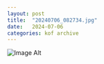 ```yaml
---
layout:	post
title:	"20240706_082734.jpg"
date:	2024-07-06
categories:	kof archive
---
```


![Image Alt](https://k0f.github.io/assets/20240706_082734.jpg)